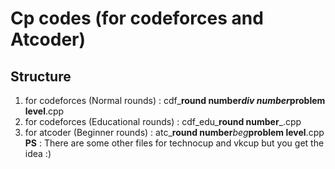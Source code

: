 # Cp codes (for codeforces and Atcoder)
## Structure
1. for codeforces (Normal rounds) : cdf_**round number**_**div number**_**problem level**.cpp
2. for codeforces (Educational rounds) : cdf_edu_**round number**_<problem level>.cpp
3. for atcoder  (Beginner rounds) : atc_**round number**_beg_**problem level**.cpp
**PS** : There are some other files for technocup and vkcup but you get the idea :)
